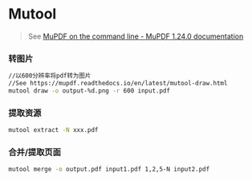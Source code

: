 # Mutool

> See [MuPDF on the command line - MuPDF 1.24.0 documentation](https://mupdf.readthedocs.io/en/latest/mupdf-command-line.html)

### 转图片
```bash
//以600分辨率将pdf转为图片
//See https://mupdf.readthedocs.io/en/latest/mutool-draw.html
mutool draw -o output-%d.png -r 600 input.pdf

```



### 提取资源

```bash
mutool extract -N xxx.pdf
```



### 合并/提取页面

```bash
mutool merge -o output.pdf input1.pdf 1,2,5-N input2.pdf
```

